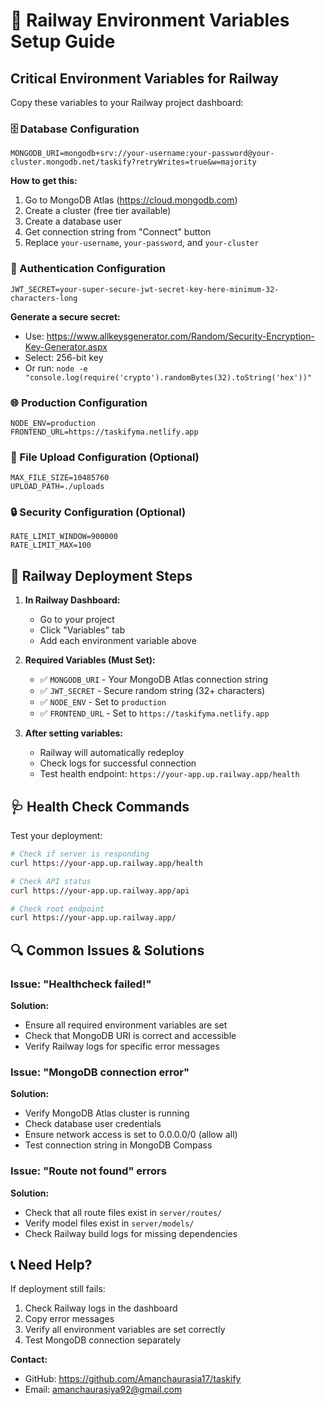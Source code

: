 # 🚂 Railway Environment Variables Setup Guide

## Critical Environment Variables for Railway

Copy these variables to your Railway project dashboard:

### 🗄️ Database Configuration
```
MONGODB_URI=mongodb+srv://your-username:your-password@your-cluster.mongodb.net/taskify?retryWrites=true&w=majority
```
**How to get this:**
1. Go to MongoDB Atlas (https://cloud.mongodb.com)
2. Create a cluster (free tier available)
3. Create a database user
4. Get connection string from "Connect" button
5. Replace `your-username`, `your-password`, and `your-cluster`

### 🔐 Authentication Configuration
```
JWT_SECRET=your-super-secure-jwt-secret-key-here-minimum-32-characters-long
```
**Generate a secure secret:**
- Use: https://www.allkeysgenerator.com/Random/Security-Encryption-Key-Generator.aspx
- Select: 256-bit key
- Or run: `node -e "console.log(require('crypto').randomBytes(32).toString('hex'))"`

### 🌐 Production Configuration
```
NODE_ENV=production
FRONTEND_URL=https://taskifyma.netlify.app
```

### 📁 File Upload Configuration (Optional)
```
MAX_FILE_SIZE=10485760
UPLOAD_PATH=./uploads
```

### 🔒 Security Configuration (Optional)
```
RATE_LIMIT_WINDOW=900000
RATE_LIMIT_MAX=100
```

## 🚀 Railway Deployment Steps

1. **In Railway Dashboard:**
   - Go to your project
   - Click "Variables" tab
   - Add each environment variable above

2. **Required Variables (Must Set):**
   - ✅ `MONGODB_URI` - Your MongoDB Atlas connection string
   - ✅ `JWT_SECRET` - Secure random string (32+ characters)
   - ✅ `NODE_ENV` - Set to `production`
   - ✅ `FRONTEND_URL` - Set to `https://taskifyma.netlify.app`

3. **After setting variables:**
   - Railway will automatically redeploy
   - Check logs for successful connection
   - Test health endpoint: `https://your-app.up.railway.app/health`

## 🩺 Health Check Commands

Test your deployment:

```bash
# Check if server is responding
curl https://your-app.up.railway.app/health

# Check API status
curl https://your-app.up.railway.app/api

# Check root endpoint
curl https://your-app.up.railway.app/
```

## 🔍 Common Issues & Solutions

### Issue: "Healthcheck failed!"
**Solution:** 
- Ensure all required environment variables are set
- Check that MongoDB URI is correct and accessible
- Verify Railway logs for specific error messages

### Issue: "MongoDB connection error"
**Solution:**
- Verify MongoDB Atlas cluster is running
- Check database user credentials
- Ensure network access is set to 0.0.0.0/0 (allow all)
- Test connection string in MongoDB Compass

### Issue: "Route not found" errors
**Solution:**
- Check that all route files exist in `server/routes/`
- Verify model files exist in `server/models/`
- Check Railway build logs for missing dependencies

## 📞 Need Help?

If deployment still fails:
1. Check Railway logs in the dashboard
2. Copy error messages
3. Verify all environment variables are set correctly
4. Test MongoDB connection separately

**Contact:**
- GitHub: https://github.com/Amanchaurasia17/taskify
- Email: amanchaurasiya92@gmail.com
